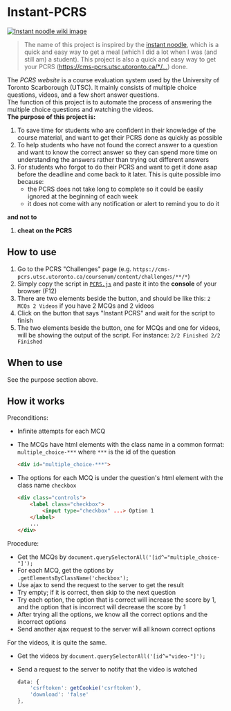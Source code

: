 # Instant-PCRS

<!-- Image of instant noodle -->
[![Instant noodle wiki image](https://upload.wikimedia.org/wikipedia/commons/thumb/7/73/Mama_instant_noodle_block.jpg/1024px-Mama_instant_noodle_block.jpg)](https://en.wikipedia.org/wiki/Instant_noodles)
> The name of this project is inspired by the [instant noodle](https://en.wikipedia.org/wiki/Instant_noodles), which is a quick and easy way to get a meal (which I did a lot when I was (and still am) a student). This project is also a quick and easy way to get your PCRS (<https://cms-pcrs.utsc.utoronto.ca/*/...>) done.

The *PCRS website* is a course evaluation system used by the University of Toronto Scarborough (UTSC). It mainly consists of multiple choice questions, videos, and a few short answer questions.  
The function of this project is to automate the process of answering the multiple choice questions and watching the videos.  
**The purpose of this project is:**  

1. To save time for students who are confident in their knowledge of the course material, and want to get their PCRS done as quickly as possible
2. To help students who have not found the correct answer to a question and want to know the correct answer so they can spend more time on  understanding the answers rather than trying out different answers
3. For students who forgot to do their PCRS and want to get it done asap before the deadline and come back to it later.
This is quite possible imo because:
    - the PCRS does not take long to complete so it could be easily ignored at the beginning of each week
    - it does not come with any notification or alert to remind you to do it

**and not to**

1. **cheat on the PCRS**

## How to use

1. Go to the PCRS "Challenges" page (e.g. `https://cms-pcrs.utsc.utoronto.ca/coursenum/content/challenges/**/*`)
2. Simply copy the script in [`PCRS.js`](https://github.com/JANERUBBISHTOEAT/Instant-PCRS/blob/master/PCRS.js) and paste it into the **console** of your browser (F12)
3. There are two elements beside the button, and should be like this: `2 MCQs 2 Videos` if you have 2 MCQs and 2 videos
4. Click on the button that says "Instant PCRS" and wait for the script to finish
5. The two elements beside the button, one for MCQs and one for videos, will be showing the output of the script. For instance: `2/2 Finished 2/2 Finished`

## When to use

See the purpose section above.

## How it works

Preconditions:

- Infinite attempts for each MCQ
- The MCQs have html elements with the class name in a common format: `multiple_choice-***` where `***` is the id of the question

    ```html
    <div id="multiple_choice-***">
    ```

- The options for each MCQ is under the question's html element with the class name `checkbox`

    ```html
    <div class="controls">
        <label class="checkbox">
            <input type="checkbox" ...> Option 1
        </label>
        ...
    </div>
    ```

Procedure:

- Get the MCQs by `document.querySelectorAll('[id^="multiple_choice-"]');`
- For each MCQ, get the options by `.getElementsByClassName('checkbox');`
- Use ajax to send the request to the server to get the result
- Try empty; if it is correct, then skip to the next question
- Try each option, the option that is correct will increase the score by 1, and the option that is incorrect will decrease the score by 1
- After trying all the options, we know all the correct options and the incorrect options
- Send another ajax request to the server will all known correct options

For the videos, it is quite the same.

- Get the videos by `document.querySelectorAll('[id^="video-"]');`
- Send a request to the server to notify that the video is watched

    ```js
    data: {
        'csrftoken': getCookie('csrftoken'),
        'download': 'false'
    },
    ```

